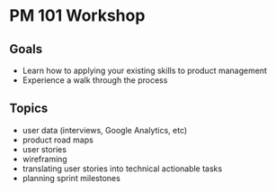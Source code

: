 # PM 101 Workshop

## Goals
- Learn how to applying your existing skills to product management
- Experience a walk through the process

## Topics
- user data (interviews, Google Analytics, etc)
- product road maps
- user stories
- wireframing
- translating user stories into technical actionable tasks
- planning sprint milestones

